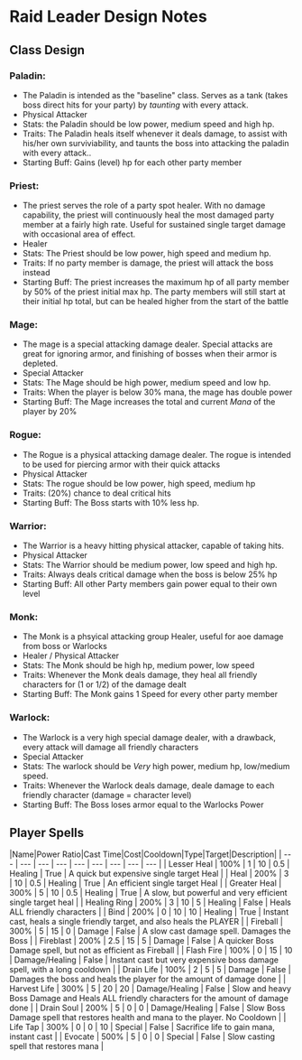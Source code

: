 # Raid Leader Design Notes

## Class Design

### Paladin:
  * The Paladin is intended as the "baseline" class. Serves as a tank (takes boss direct hits for your party) by *taunting* with every attack.
  * Physical Attacker
  * Stats: the Paladin should be low power, medium speed and high hp.
  * Traits: The Paladin heals itself whenever it deals damage, to assist with his/her own surviviability, and taunts the boss into attacking the paladin with every attack..
  * Starting Buff: Gains (level) hp for each other party member

### Priest:
  * The priest serves the role of a party spot healer. With no damage capability, the priest will continuously heal the most damaged party member at a fairly high rate. Useful for sustained single target damage with occasional area of effect.
  * Healer
  * Stats: The Priest should be low power, high speed and medium hp.
  * Traits: If no party member is damage, the priest will attack the boss instead
  * Starting Buff: The priest increases the maximum hp of all party member by 50% of the priest initial max hp. The party members will still start at their initial hp total, but can be healed higher from the start of the battle

### Mage:
  * The mage is a special attacking damage dealer. Special attacks are great for ignoring armor, and finishing of bosses when their armor is depleted.
  * Special Attacker
  * Stats: The Mage should be high power, medium speed and low hp.
  * Traits: When the player is below 30% mana, the mage has double power
  * Starting Buff: The Mage increases the total and current *Mana* of the player by 20%

### Rogue:
  * The Rogue is a physical attacking damage dealer. The rogue is intended to be used for piercing armor with their quick attacks
  * Physical Attacker
  * Stats: The rogue should be low power, high speed, medium hp
  * Traits: (20%) chance to deal critical hits
  * Starting Buff: The Boss starts with 10% less hp.

### Warrior:
  * The Warrior is a heavy hitting physical attacker, capable of taking hits.
  * Physical Attacker
  * Stats: The Warrior should be medium power, low speed and high hp.
  * Traits: Always deals critical damage when the boss is below 25% hp
  * Starting Buff: All other Party members gain power equal to their own level

### Monk:
  * The Monk is a phsyical attacking group Healer, useful for aoe damage from boss or Warlocks
  * Healer / Physical Attacker
  * Stats: The Monk should be high hp, medium power, low speed
  * Traits: Whenever the Monk deals damage, they heal all friendly characters for (1 or 1/2) of the damage dealt
  * Starting Buff: The Monk gains 1 Speed for every other party member

### Warlock:
  * The Warlock is a very high special damage dealer, with a drawback, every attack will damage all friendly characters
  * Special Attacker
  * Stats: The warlock should be *Very* high power, medium hp, low/medium speed.
  * Traits: Whenever the Warlock deals damage, deale damage to each friendly character (damage = character level)
  * Starting Buff: The Boss loses armor equal to the Warlocks Power

## Player Spells

  |Name|Power Ratio|Cast Time|Cost|Cooldown|Type|Target|Description|
   | --- | --- | --- | --- | --- | --- | --- | --- | --- | 
   | Lesser Heal | 100% | 1 | 10 | 0.5 | Healing | True | A quick but expensive single target Heal | 
   | Heal | 200% | 3 | 10 | 0.5 | Healing | True | An efficient single target Heal | 
   | Greater Heal | 300% | 5 | 10 | 0.5 | Healing | True | A slow, but powerful and very efficient single target heal | 
   | Healing Ring | 200% | 3 | 10 | 5 | Healing | False | Heals ALL friendly characters | 
   | Bind | 200% | 0 | 10 | 10 | Healing | True | Instant cast, heals a single friendly target, and also heals the PLAYER | 
   | Fireball | 300% | 5 | 15 | 0 | Damage | False | A slow cast damage spell. Damages the Boss | 
   | Fireblast | 200% | 2.5 | 15 | 5 | Damage | False | A quicker Boss Damage spell, but not as efficient as Fireball | 
   | Flash Fire | 100% | 0 | 15 | 10 | Damage/Healing | False | Instant cast but very expensive boss damage spell, with a long cooldown | 
   | Drain Life | 100% | 2 | 5 | 5 | Damage | False | Damages the boss and heals the player for the amount of damage done | 
   | Harvest Life | 300% | 5 | 20 | 20 | Damage/Healing | False | Slow and heavy Boss Damage and Heals ALL friendly characters for the amount of damage done | 
   | Drain Soul | 200% | 5 | 0 | 0 | Damage/Healing | False | Slow Boss Damage spell that restores health and mana to the player. No Cooldown | 
   | Life Tap | 300% | 0 | 0 | 10 | Special | False | Sacrifice life to gain mana, instant cast | 
   | Evocate | 500% | 5 | 0 | 0 | Special | False | Slow casting spell that restores mana | 
